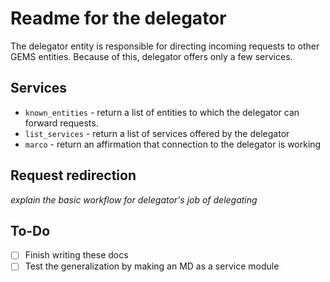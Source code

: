 # Readme for the delegator

The delegator entity is responsible for directing incoming requests to other GEMS entities.   Because of this, delegator offers only a few services.

## Services

- `known_entities` - return a list of entities to which the delegator can forward requests.
- `list_services` - return a list of services offered by the delegator
- `marco` - return an affirmation that connection to the delegator is working

## Request redirection

_explain the basic workflow for delegator's job of delegating_

## To-Do



- [ ] Finish writing these docs
- [ ] Test the generalization by making an MD as a service module
